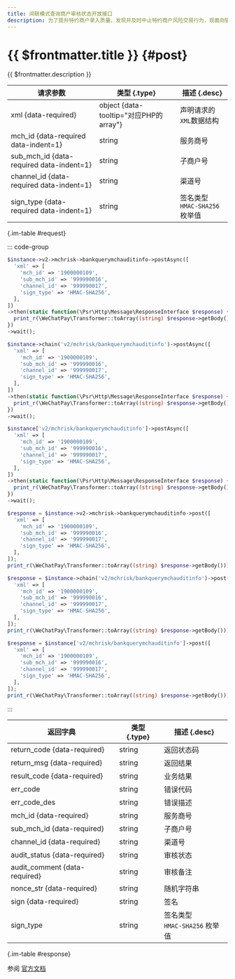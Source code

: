 ```yaml
---
title: 间联模式查询商户审核状态开放接口
description: 为了提升特约商户录入质量，发现并及时中止特约商户风险交易行为，现面向银行服务商开放风险商户数据，支持银行在录入商户前提前核查商户风险、了解风险交易、并且将风险处理结果同步微信支付.用于服务商/银行准入商户时，根据身份证，银行卡号，营业执照等信息查询商户是否有风险。说明：该接口需要提供以下信息至少一种，提供的信息越多，查询结果越准确。
---
```


# {{ $frontmatter.title }} {#post}

{{ $frontmatter.description }}

| 请求参数 | 类型 {.type} | 描述 {.desc}
| --- | --- | ---
| xml {data-required} | object {data-tooltip="对应PHP的array"} | 声明请求的`XML`数据结构
| mch_id {data-required data-indent=1} | string | 服务商号
| sub_mch_id {data-required data-indent=1} | string | 子商户号
| channel_id {data-required data-indent=1} | string | 渠道号
| sign_type {data-required data-indent=1} | string | 签名类型<br/>`HMAC-SHA256` 枚举值

{.im-table #request}

::: code-group

```php [异步纯链式]
$instance->v2->mchrisk->bankquerymchauditinfo->postAsync([
  'xml' => [
    'mch_id' => '1900000109',
    'sub_mch_id' => '999990016',
    'channel_id' => '999990017',
    'sign_type' => 'HMAC-SHA256',
  ],
])
->then(static function(\Psr\Http\Message\ResponseInterface $response) {
  print_r(\WeChatPay\Transformer::toArray((string) $response->getBody()));
})
->wait();
```

```php [异步声明式]
$instance->chain('v2/mchrisk/bankquerymchauditinfo')->postAsync([
  'xml' => [
    'mch_id' => '1900000109',
    'sub_mch_id' => '999990016',
    'channel_id' => '999990017',
    'sign_type' => 'HMAC-SHA256',
  ],
])
->then(static function(\Psr\Http\Message\ResponseInterface $response) {
  print_r(\WeChatPay\Transformer::toArray((string) $response->getBody()));
})
->wait();
```

```php [异步属性式]
$instance['v2/mchrisk/bankquerymchauditinfo']->postAsync([
  'xml' => [
    'mch_id' => '1900000109',
    'sub_mch_id' => '999990016',
    'channel_id' => '999990017',
    'sign_type' => 'HMAC-SHA256',
  ],
])
->then(static function(\Psr\Http\Message\ResponseInterface $response) {
  print_r(\WeChatPay\Transformer::toArray((string) $response->getBody()));
})
->wait();
```

```php [同步纯链式]
$response = $instance->v2->mchrisk->bankquerymchauditinfo->post([
  'xml' => [
    'mch_id' => '1900000109',
    'sub_mch_id' => '999990016',
    'channel_id' => '999990017',
    'sign_type' => 'HMAC-SHA256',
  ],
]);
print_r(\WeChatPay\Transformer::toArray((string) $response->getBody()));
```

```php [同步声明式]
$response = $instance->chain('v2/mchrisk/bankquerymchauditinfo')->post([
  'xml' => [
    'mch_id' => '1900000109',
    'sub_mch_id' => '999990016',
    'channel_id' => '999990017',
    'sign_type' => 'HMAC-SHA256',
  ],
]);
print_r(\WeChatPay\Transformer::toArray((string) $response->getBody()));
```

```php [同步属性式]
$response = $instance['v2/mchrisk/bankquerymchauditinfo']->post([
  'xml' => [
    'mch_id' => '1900000109',
    'sub_mch_id' => '999990016',
    'channel_id' => '999990017',
    'sign_type' => 'HMAC-SHA256',
  ],
]);
print_r(\WeChatPay\Transformer::toArray((string) $response->getBody()));
```

:::

| 返回字典 | 类型 {.type} | 描述 {.desc}
| --- | --- | ---
| return_code {data-required}| string | 返回状态码
| return_msg {data-required}| string | 返回结果
| result_code {data-required}| string | 业务结果
| err_code | string | 错误代码
| err_code_des | string | 错误描述
| mch_id {data-required}| string | 服务商号
| sub_mch_id {data-required}| string | 子商户号
| channel_id {data-required}| string | 渠道号
| audit_status {data-required}| string | 审核状态
| audit_comment {data-required}| string | 审核备注
| nonce_str {data-required}| string | 随机字符串
| sign {data-required}| string | 签名
| sign_type | string | 签名类型<br/>`HMAC-SHA256` 枚举值

{.im-table #response}

参阅 [官方文档](https://pay.weixin.qq.com/wiki/doc/api/mch_bank.php?chapter=9_295)
